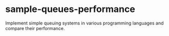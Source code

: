 # sample-queues-performance
Implement simple queuing systems in various programming languages and compare their performance.
